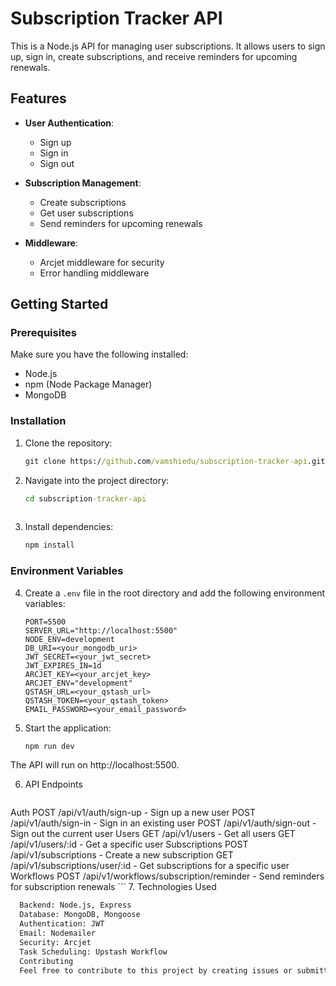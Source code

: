 # Subscription Tracker API

This is a Node.js API for managing user subscriptions. It allows users to sign up, sign in, create subscriptions, and receive reminders for upcoming renewals.

## Features

- **User Authentication**:
  - Sign up
  - Sign in
  - Sign out

- **Subscription Management**:
  - Create subscriptions
  - Get user subscriptions
  - Send reminders for upcoming renewals

- **Middleware**:
  - Arcjet middleware for security
  - Error handling middleware

## Getting Started

### Prerequisites

Make sure you have the following installed:

- Node.js
- npm (Node Package Manager)
- MongoDB

### Installation

1. Clone the repository:

   ```cmd
   git clone https://github.com/vamshiedu/subscription-tracker-api.git

2. Navigate into the project directory:
    ```cmd
    cd subscription-tracker-api
  
3. Install dependencies:
    ```cmd
    npm install

### Environment Variables

4. Create a `.env` file in the root directory and add the following environment variables:

    ```env
    PORT=5500
    SERVER_URL="http://localhost:5500"
    NODE_ENV=development
    DB_URI=<your_mongodb_uri>
    JWT_SECRET=<your_jwt_secret>
    JWT_EXPIRES_IN=1d
    ARCJET_KEY=<your_arcjet_key>
    ARCJET_ENV="development"
    QSTASH_URL=<your_qstash_url>
    QSTASH_TOKEN=<your_qstash_token>
    EMAIL_PASSWORD=<your_email_password>
    ```

5. Start the application:

    ```cmd
    npm run dev
    ```

The API will run on http://localhost:5500.

6. API Endpoints
    ```cmd
  Auth
    POST /api/v1/auth/sign-up - Sign up a new user
    POST /api/v1/auth/sign-in - Sign in an existing user
    POST /api/v1/auth/sign-out - Sign out the current user
    Users
    GET /api/v1/users - Get all users
    GET /api/v1/users/:id - Get a specific user
  Subscriptions
    POST /api/v1/subscriptions - Create a new subscription
    GET /api/v1/subscriptions/user/:id - Get subscriptions for a specific user
  Workflows
    POST /api/v1/workflows/subscription/reminder - Send reminders for subscription renewals
    ```
7. Technologies Used
```cmd
  Backend: Node.js, Express
  Database: MongoDB, Mongoose
  Authentication: JWT
  Email: Nodemailer
  Security: Arcjet
  Task Scheduling: Upstash Workflow
  Contributing
  Feel free to contribute to this project by creating issues or submitting pull requests.
  ```